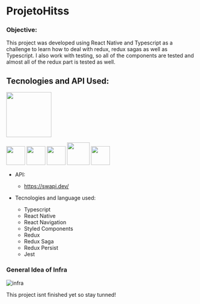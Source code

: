# ProjetoHitss

### Objective: 
This project was developed using React Native and Typescript as a challenge to learn how to deal with redux, redux sagas as well as Typescript. I also work with testing, so all of the components are tested and almost all of the redux part is tested as well.

## Tecnologies and API Used:

<p>
<img src="https://user-images.githubusercontent.com/76003107/136184970-2f86a26d-f7d5-4539-91d8-3e2208bdd730.png" width="120px" />
</p>
<p>
<img src="https://cdn.jsdelivr.net/gh/devicons/devicon/icons/typescript/typescript-original.svg"  width="50px" />
<img src="https://cdn.jsdelivr.net/gh/devicons/devicon/icons/redux/redux-original.svg" width="50px" />
<img src="https://cdn.jsdelivr.net/gh/devicons/devicon/icons/jest/jest-plain.svg" width="50px" />
<img src="https://user-images.githubusercontent.com/76003107/136183827-36dc03ae-d0d7-43af-8495-20b9e31a38d7.png" width="60px" />
<img src="https://user-images.githubusercontent.com/76003107/136184025-0bf26d30-da38-4e00-9837-f02171ac8b64.png" width="50px" />
</p>

- API:
  - https://swapi.dev/

- Tecnologies and language used: 
  - Typescript
  - React Native
  - React Navigation
  - Styled Components
  - Redux
  - Redux Saga
  - Redux Persist
  - Jest

### General Idea of Infra

![infra](https://user-images.githubusercontent.com/76003107/135733221-65621edd-b9ab-4ba2-b27c-ba37569b6355.jpeg)

This project isnt finished yet so stay tunned!
